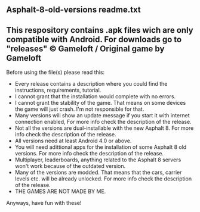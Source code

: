Asphalt-8-old-versions readme.txt
---
This respository contains .apk files wich are only compatible with Android.
For downloads go to "releases"
©️ Gameloft / Original game by Gameloft
---
Before using the file(s) please read this:

- Every release contains a description where you could find the instructions, requirements, tutorial.
- I cannot grant that the installation would complete with no errors.
- I cannot grant the stability of the game. That means on some devices the game will just crash. I'm not responsible for that.
- Many versions will show an update message if you start it with internet connection enabled, For more info check the description of the release.
- Not all the versions are dual-installable with the new Asphalt 8. For more info check the description of the release.
- All versions need at least Android 4.0 or above.
- You will need adittional apps for the installation of some Asphalt 8 old versions. For more info check the description of the release.
- Multiplayer, leaderboards, anything related to the Asphalt 8 servers won't work because of the outdated version.
- Many of the versions are modded. That means that the cars, carrier levels etc. will be already unlocked. For more info check the description of the release.
- THE GAMES ARE NOT MADE BY ME.

Anyways, have fun with these!
